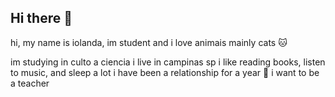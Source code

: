 ## Hi there 👋


hi, my name is iolanda, im student and i love animais mainly cats 🐱

im studying in culto a ciencia
i live in campinas sp
i like reading books, listen to music, and sleep a lot
i have been a relationship for a year 💙
i want to be a teacher
